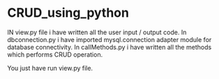 # CRUD_using_python

IN view.py file i have written all the user input / output code.
In dbconnection.py i have imported mysql.connection adapter module for database connectivity.
In callMethods.py i have written all the methods which performs CRUD operation.

You just have run view.py file.
